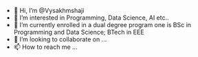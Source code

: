 - 👋 Hi, I’m @Vysakhmshaji
- 👀 I’m interested in Programming, Data Science, AI etc..
- 🌱 I’m currently enrolled in a dual degree program one is BSc in Programming and Data Science; BTech in EEE
- 💞️ I’m looking to collaborate on ...
- 📫 How to reach me ...

<!---
Vysakhmshaji/Vysakhmshaji is a ✨ special ✨ repository because its `README.md` (this file) appears on your GitHub profile.
You can click the Preview link to take a look at your changes.
--->
